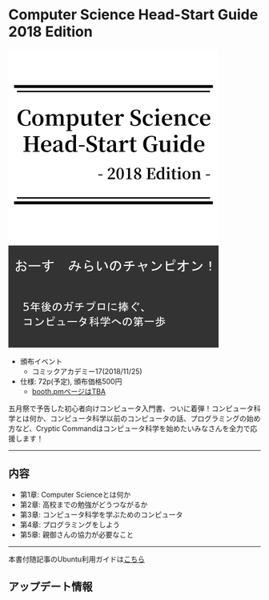 # Computer Science Head-Start Guide 2018 Edition

![](/assets/img/cshsg_cover.png)

- 頒布イベント
    - コミックアカデミー17(2018/11/25)
- 仕様: 72p(予定), 頒布価格500円
    - [booth.pmページはTBA]()

五月祭で予告した初心者向けコンピュータ入門書、ついに着弾！コンピュータ科学とは何か、コンピュータ科学以前のコンピュータの話、プログラミングの始め方など、Cryptic Commandはコンピュータ科学を始めたいみなさんを全力で応援します！

----

## 内容

- 第1章: Computer Scienceとは何か
- 第2章: 高校までの勉強がどうつながるか
- 第3章: コンピュータ科学を学ぶためのコンピュータ
- 第4章: プログラミングをしよう
- 第5章: 親御さんの協力が必要なこと

----

本書付随記事のUbuntu利用ガイドは[こちら](/books/cs-headstart-guide/ubuntu-guide)

## アップデート情報

